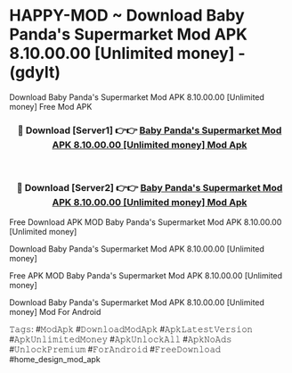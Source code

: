 # HAPPY-MOD ~ Download Baby Panda's Supermarket Mod APK 8.10.00.00 [Unlimited money] - (gdylt)
Download Baby Panda's Supermarket Mod APK 8.10.00.00 [Unlimited money] Free Mod APK

<div align="center">
<h3>🔴 Download [Server1] 👉👉 <a href="https://apk-comot.site?title=Baby_Panda's_Supermarket_Mod_APK_8.10.00.00_[Unlimited_money]">Baby Panda's Supermarket Mod APK 8.10.00.00 [Unlimited money] Mod Apk</a></h3><br>

<h3>🔴 Download [Server2] 👉👉 <a href="https://apk-comot.site?title=Baby_Panda's_Supermarket_Mod_APK_8.10.00.00_[Unlimited_money]">Baby Panda's Supermarket Mod APK 8.10.00.00 [Unlimited money] Mod Apk</a></h3>
</div>


Free Download APK MOD Baby Panda's Supermarket Mod APK 8.10.00.00 [Unlimited money]

Download Baby Panda's Supermarket Mod APK 8.10.00.00 [Unlimited money] 

Free APK MOD Baby Panda's Supermarket Mod APK 8.10.00.00 [Unlimited money] 

Download Baby Panda's Supermarket Mod APK 8.10.00.00 [Unlimited money] Mod For Android

𝚃𝚊𝚐𝚜: #𝙼𝚘𝚍𝙰𝚙𝚔 #𝙳𝚘𝚠𝚗𝚕𝚘𝚊𝚍𝙼𝚘𝚍𝙰𝚙𝚔 #𝙰𝚙𝚔𝙻𝚊𝚝𝚎𝚜𝚝𝚅𝚎𝚛𝚜𝚒𝚘𝚗 #𝙰𝚙𝚔𝚄𝚗𝚕𝚒𝚖𝚒𝚝𝚎𝚍𝙼𝚘𝚗𝚎𝚢 #𝙰𝚙𝚔𝚄𝚗𝚕𝚘𝚌𝚔𝙰𝚕𝚕 #𝙰𝚙𝚔𝙽𝚘𝙰𝚍𝚜 #𝚄𝚗𝚕𝚘𝚌𝚔𝙿𝚛𝚎𝚖𝚒𝚞𝚖 #𝙵𝚘𝚛𝙰𝚗𝚍𝚛𝚘𝚒𝚍 #𝙵𝚛𝚎𝚎𝙳𝚘𝚠𝚗𝚕𝚘𝚊𝚍 #home_design_mod_apk